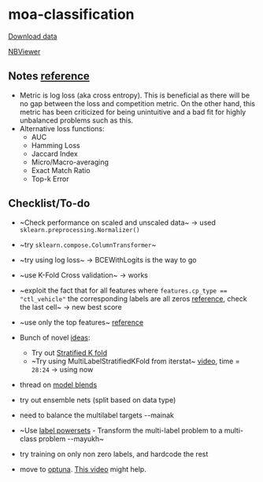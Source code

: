# moa-classification
[Download data](https://www.kaggle.com/c/lish-moa/data)

[NBViewer](https://nbviewer.jupyter.org/github/Mainakdeb/moa-classification/blob/master/moa-classification.ipynb)

## Notes [reference](https://www.kaggle.com/c/lish-moa/discussion/184005)
* Metric is log loss (aka cross entropy). This is beneficial as there will be no gap between the loss and competition metric. On the other hand, this metric has been criticized for being unintuitive and a bad fit for highly unbalanced problems such as this.
* Alternative loss functions:
  * AUC
  * Hamming Loss
  * Jaccard Index
  * Micro/Macro-averaging
  * Exact Match Ratio
  * Top-k Error

## Checklist/To-do
* ~Check performance on scaled and unscaled data~ -> used `sklearn.preprocessing.Normalizer()`
* ~try `sklearn.compose.ColumnTransformer`~
* ~try using log loss~ -> BCEWithLogits is the way to go 
* ~use K-Fold Cross validation~  -> works 
* ~exploit the fact that for all features where `features.cp_type ==  "ctl_vehicle"` the corresponding labels are all zeros [reference](https://www.kaggle.com/nicohrubec/pytorch-multilabel-neural-network), check the last cell~ -> new best score
* ~use only the top features~ [reference](https://www.kaggle.com/simakov/keras-multilabel-neural-network-v1-2)
* Bunch of novel [ideas](https://www.kaggle.com/c/lish-moa/discussion/183377): 
  * Try out [Stratified K fold](https://scikit-learn.org/stable/modules/generated/sklearn.model_selection.StratifiedKFold.html)
  * ~Try using MultiLabelStratifiedKFold from iterstat~ [video](https://youtu.be/VRVit0-0AXE?t=1704), time = `28:24` -> using now  
  
* thread on [model blends](https://www.kaggle.com/c/lish-moa/discussion/185650)
* try out ensemble nets (split based on data type)
* need to balance the multilabel targets --mainak
* ~Use [label powersets](http://scikit.ml/api/skmultilearn.problem_transform.lp.html) - Transform the multi-label problem to a multi-class problem --mayukh~
* try training on only non zero labels, and hardcode the rest
* move to [optuna](https://optuna.org/). [This video](https://www.youtube.com/watch?v=4MK_OJJ82YI) might help.  
